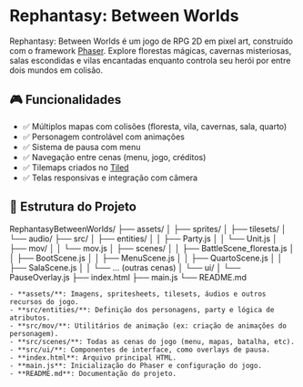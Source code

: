 # Rephantasy: Between Worlds

Rephantasy: Between Worlds é um jogo de RPG 2D em pixel art, construído com o framework [Phaser](https://phaser.io/). Explore florestas mágicas, cavernas misteriosas, salas escondidas e vilas encantadas enquanto controla seu herói por entre dois mundos em colisão.

## 🎮 Funcionalidades

- ✅ Múltiplos mapas com colisões (floresta, vila, cavernas, sala, quarto)
- ✅ Personagem controlável com animações
- ✅ Sistema de pausa com menu
- ✅ Navegação entre cenas (menu, jogo, créditos)
- ✅ Tilemaps criados no [Tiled](https://mapeditor.org)
- ✅ Telas responsivas e integração com câmera

## 📁 Estrutura do Projeto

RephantasyBetweenWorlds/
├── assets/
│   ├── sprites/
│   ├── tilesets/
│   └── audio/
├── src/
│   ├── entities/
│   │   ├── Party.js
│   │   └── Unit.js
│   ├── mov/
│   │   └── mov.js
│   ├── scenes/
│   │   ├── BattleScene_floresta.js
│   │   ├── BootScene.js
│   │   ├── MenuScene.js
│   │   ├── QuartoScene.js
│   │   ├── SalaScene.js
│   │   └── ... (outras cenas)
│   └── ui/
│       └── PauseOverlay.js
├── index.html
├── main.js
└── README.md
```
- **assets/**: Imagens, spritesheets, tilesets, áudios e outros recursos do jogo.
- **src/entities/**: Definição dos personagens, party e lógica de atributos.
- **src/mov/**: Utilitários de animação (ex: criação de animações do personagem).
- **src/scenes/**: Todas as cenas do jogo (menu, mapas, batalha, etc).
- **src/ui/**: Componentes de interface, como overlays de pausa.
- **index.html**: Arquivo principal HTML.
- **main.js**: Inicialização do Phaser e configuração do jogo.
- **README.md**: Documentação do projeto.

